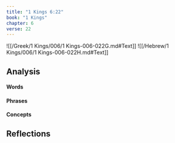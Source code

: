 ```yaml
---
title: "1 Kings 6:22"
book: "1 Kings"
chapter: 6
verse: 22
---
```

![[/Greek/1 Kings/006/1 Kings-006-022G.md#Text]]
![[/Hebrew/1 Kings/006/1 Kings-006-022H.md#Text]]

## Analysis

#### Words

#### Phrases

#### Concepts

## Reflections
